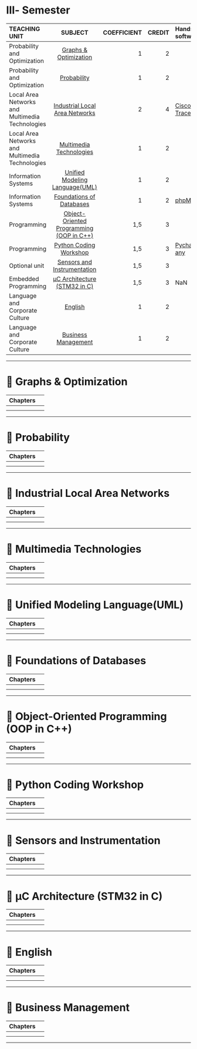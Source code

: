 # Ⅲ- Semester
| TEACHING UNIT                | SUBJECT                      | COEFFICIENT |CREDIT    |  Hands-on, software  | 
|:--------                     |:--------:                    | --------:   |--------: |:-------- |
| Probability and Optimization                 | [Graphs & Optimization]()                     |     1  |    2 | |
| Probability and Optimization                 | [Probability]()                      |     1  |   2 |  |
| Local Area Networks and Multimedia Technologies                     | [Industrial Local Area Networks]()   |     2    |    4 |[Cisco Packet Tracer]()  |
| Local Area Networks and Multimedia Technologies                     | 	[Multimedia Technologies]()          |     1    |    2 |  |   
| Information Systems        | [Unified Modeling Language(UML)]()              |    1    |    2 |  |
| Information Systems        | [	Foundations of Databases]()           |     1  |    2 | [phpMyAdmin]() |
| Programming    |  [Object-Oriented Programming (OOP in C++)]()   |     1,5  |    3 |  |
| Programming    | [Python Coding Workshop]()            |     1,5  |    3 |  [Pycharm or any]()  |
| Optional unit | 	[Sensors and Instrumentation]()                      |     1,5    |   3 |  |
| Embedded Programming | [µC Architecture (STM32 in C)]()      |     1,5    |    3 | NaN  |
| Language and Corporate Culture  | [English]()     |     1    |    2 |  |
| Language and Corporate Culture  | 	[Business Management]()     |     1    |    2 |  |


***

# 📖 Graphs & Optimization
| Chapters                    |                 |  
|:--------                     |:--------:                    | 
|                |   
|                 |  
---

# 📖 Probability  
| Chapters                    |                 |  
|:--------                     |:--------:                    | 
|                |   
|                 |  
---

# 📖 Industrial Local Area Networks
| Chapters                    |                 |  
|:--------                     |:--------:                    | 
|                |   
|                 |  
---

# 📖 Multimedia Technologies
| Chapters                    |                 |  
|:--------                     |:--------:                    | 
|                |   
|                 |  
---

# 📖 Unified Modeling Language(UML) 
| Chapters                    |                 |  
|:--------                     |:--------:                    | 
|                |   
|                 |  
---

# 📖 Foundations of Databases  
| Chapters                    |                 |  
|:--------                     |:--------:                    | 
|                |   
|                 |  
---

# 📖 Object-Oriented Programming (OOP in C++)
| Chapters                    |                 |  
|:--------                     |:--------:                    | 
|                |   
|                 |  
---

# 📖 Python Coding Workshop 
| Chapters                    |                 |  
|:--------                     |:--------:                    | 
|                |   
|                 |  
---

# 📖 Sensors and Instrumentation 
| Chapters                    |                 |  
|:--------                     |:--------:                    | 
|                |   
|                 |  
---

# 📖 µC Architecture (STM32 in C)
| Chapters                    |                 |  
|:--------                     |:--------:                    | 
|                |   
|                 |  
---

# 📖 English
| Chapters                    |                 |  
|:--------                     |:--------:                    | 
|                |   
|                 |  
---

# 📖 Business Management
| Chapters                    |                 |  
|:--------                     |:--------:                    | 
|                |   
|                 |  
---
